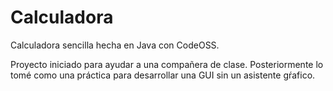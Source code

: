 # Calculadora
Calculadora sencilla hecha en Java con CodeOSS.

Proyecto iniciado para ayudar a una compañera de clase. Posteriormente lo tomé como una práctica para desarrollar una GUI sin un asistente gŕafico.
